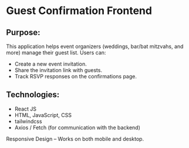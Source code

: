 # Guest Confirmation Frontend

## Purpose:
This application helps event organizers (weddings, bar/bat mitzvahs, and more) manage their guest list. Users can:
- Create a new event invitation.
- Share the invitation link with guests.
- Track RSVP responses on the confirmations page.

## Technologies:
- React JS
- HTML, JavaScript, CSS
- tailwindcss
- Axios / Fetch (for communication with the backend)

Responsive Design – Works on both mobile and desktop.
